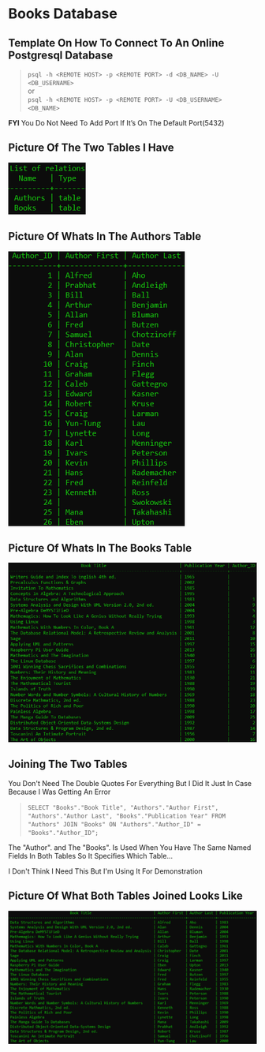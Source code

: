 # Books Database  

## Template On How To Connect To An Online Postgresql Database  

>``psql -h <REMOTE HOST> -p <REMOTE PORT> -d <DB_NAME> -U <DB_USERNAME>``  
or  
>``psql -h <REMOTE HOST> -p <REMOTE PORT> -U <DB_USERNAME> <DB_NAME>``  

**FYI**  You Do Not Need To Add Port If It’s On The Default Port(5432)  

## Picture Of The Two Tables I Have  

![Both Tables](Tables.png)  

## Picture Of Whats In The Authors Table  

![Authors Table](Authors_Table.png)  

## Picture Of Whats In The Books Table  

![Books Table](Books_Table.png)  

## Joining The Two Tables  

You Don't Need The Double Quotes For Everything But I Did It Just In Case Because I Was Getting An Error

>``SELECT "Books"."Book Title", "Authors"."Author First", "Authors"."Author Last", "Books"."Publication Year" FROM "Authors" JOIN "Books" ON "Authors"."Author_ID" = "Books"."Author_ID";``  

The "Author". and The "Books". Is Used When You Have The Same Named Fields In Both Tables So It Specifies Which Table...  


I Don't Think I Need This But I'm Using It For Demonstration  

## Picture Of What Both Tables Joined Looks Like  

![Added Picture of Both Tables Joined](Both_Tables_Joined.png)  
